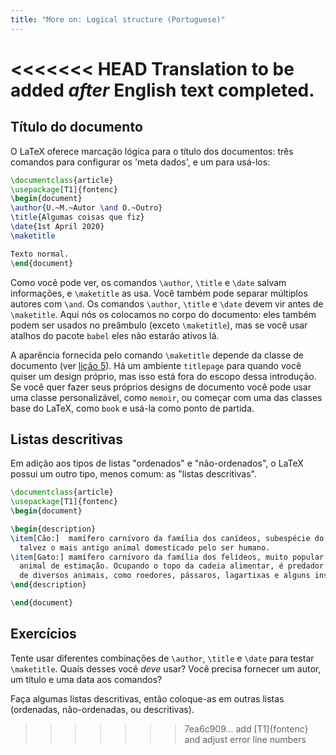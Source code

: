 ```yaml
---
title: "More on: Logical structure (Portuguese)"
---
```

<<<<<<< HEAD
Translation to be added _after_ English text completed.
=======

## Título do documento

O LaTeX oferece marcação lógica para o título dos documentos: três comandos para
configurar os 'meta dados', e um para usá-los:

```latex
\documentclass{article}
\usepackage[T1]{fontenc}
\begin{document}
\author{U.~M.~Autor \and O.~Outro}
\title{Algumas coisas que fiz}
\date{1st April 2020}
\maketitle

Texto normal.
\end{document}
```

Como você pode ver, os comandos `\author`, `\title` e `\date` salvam
informações, e `\maketitle` as usa.  Você também pode separar múltiplos autores
com `\and`.  Os comandos `\author`, `\title` e `\date` devem vir antes de
`\maketitle`.  Aqui nós os colocamos no corpo do documento:  eles também podem
ser usados no preâmbulo (exceto `\maketitle`), mas se você usar atalhos do
pacote `babel` eles não estarão ativos lá.

A aparência fornecida pelo comando `\maketitle` depende da classe de documento
(ver [lição 5](pt/lesson-05)).  Há um ambiente `titlepage` para quando você
quiser um design próprio, mas isso está fora do escopo dessa introdução.  Se
você quer fazer seus próprios designs de documento você pode usar uma classe
personalizável, como `memoir`, ou começar com uma das classes base do LaTeX,
como `book` e usá-la como ponto de partida.

## Listas descritivas
Em adição aos tipos de listas "ordenados" e "não-ordenados", o LaTeX possui um
outro tipo, menos comum: as "listas descritivas".

```latex
\documentclass{article}
\usepackage[T1]{fontenc}
\begin{document}

\begin{description}
\item[Cão:]  mamífero carnívoro da família dos canídeos, subespécie do lobo, e
  talvez o mais antigo animal domesticado pelo ser humano. 
\item[Gato:] mamífero carnívoro da família dos felídeos, muito popular como
  animal de estimação. Ocupando o topo da cadeia alimentar, é predador natural
  de diversos animais, como roedores, pássaros, lagartixas e alguns insetos.
\end{description}

\end{document}
```

## Exercícios

Tente usar diferentes combinações de `\author`, `\title` e `\date` para testar
`\maketitle`.  Quais desses você _deve_ usar?  Você precisa fornecer um autor,
um título e uma data aos comandos?

Faça algumas listas descritivas, então coloque-as em outras listas (ordenadas,
não-ordenadas, ou descritivas).
>>>>>>> 7ea6c909... add [T1]{fontenc} and adjust error line numbers
